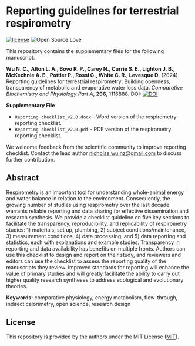 # Reporting guidelines for terrestrial respirometry

[![license](https://img.shields.io/badge/license-MIT%20+%20file%20LICENSE-lightgrey.svg)](https://choosealicense.com/)
![Open Source
Love](https://badges.frapsoft.com/os/v2/open-source.svg?v=103)

This repository contains the supplementary files for the following manuscript:

**Wu N. C., Alton L. A., Bovo R. P., Carey N., Currie S. E., Lighton J. B., McKechnie A. E., Pottier P., Rossi G., White C. R., Levesque D.** (2024) Reporting guidelines for terrestrial respirometry: Building openness, transparency of metabolic and evaporative water loss data. *Comparative Biochemistry and Physiology Part A*, **296**, 1116888. DOI: [![DOI](https://zenodo.org/badge/DOI/10.1016/j.cbpa.2024.111688.svg)](https://doi.org/10.1016/j.cbpa.2024.111688)

**Supplementary File**
- `Reporting checklist_v2.0.docx` - Word version of the respirometry reporting checklist.
- `Reporting checklist_v2.0.pdf` - PDF version of the respirometry reporting checklist.

We welcome feedback from the scientific community to improve reporting checklist. Contact the lead author nicholas.wu.nz@gmail.com to discuss further contribution. 

## Abstract
Respirometry is an important tool for understanding whole-animal energy and water balance in relation to the environment. Consequently, the growing number of studies using respirometry over the last decade warrants reliable reporting and data sharing for effective dissemination and research synthesis. We provide a checklist guideline on five key sections to facilitate the transparency, reproducibility, and replicability of respirometry studies: 1) materials, set up, plumbing, 2) subject conditions/maintenance, 3) measurement conditions, 4) data processing, and 5) data reporting and statistics, each with explanations and example studies. Transparency in reporting and data availability has benefits on multiple fronts. Authors can use this checklist to design and report on their study, and reviewers and editors can use the checklist to assess the reporting quality of the manuscripts they review. Improved standards for reporting will enhance the value of primary studies and will greatly facilitate the ability to carry out higher quality research syntheses to address ecological and evolutionary theories.


**Keywords:** comparative physiology, energy metabolism, flow-through, indirect calorimetry, open science, research design

## License
This repository is provided by the authors under the MIT License ([MIT](http://opensource.org/licenses/MIT)).
